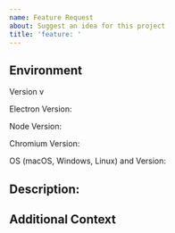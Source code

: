 ```yaml
---
name: Feature Request
about: Suggest an idea for this project
title: 'feature: '
---
```


## Environment

<!-- You can copy this from right click context menu → More → About  -->

Version v

Electron Version:

Node Version:

Chromium Version:

OS (macOS, Windows, Linux) and Version:

## Description:

<!-- A clear and concise description of what the feature request is. Please include if your feature request is related to a problem. Additionally, feel free to to include any alternative solutions or features you've considered. -->

## Additional Context

<!-- List any other information that is relevant to your issue. Stack traces, related issues, suggestions on how to add, use case, forum links, screenshots, OS if applicable, etc. -->
